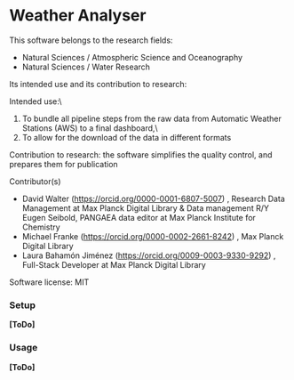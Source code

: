 # Weather Analyser

This software belongs to the research fields:

- Natural Sciences / Atmospheric Science and Oceanography
- Natural Sciences / Water Research

Its intended use and its contribution to research:

Intended use:\
1. To bundle all pipeline steps from the raw data from Automatic Weather
Stations (AWS) to a final dashboard,\
2. To allow for the download of the data in different formats

Contribution to research: the software simplifies the quality control,
and prepares them for publication

Contributor(s)

- David Walter (https://orcid.org/0000-0001-6807-5007) , Research Data
  Management at Max Planck Digital Library & Data management R/Y Eugen
  Seibold, PANGAEA data editor at Max Planck Institute for Chemistry
- Michael Franke (https://orcid.org/0000-0002-2661-8242) , Max Planck
  Digital Library
- Laura Bahamón Jiménez (https://orcid.org/0009-0003-9330-9292) ,
  Full-Stack Developer at Max Planck Digital Library

Software license: MIT

### Setup

**\[ToDo\]**

### Usage

**\[ToDo\]**
